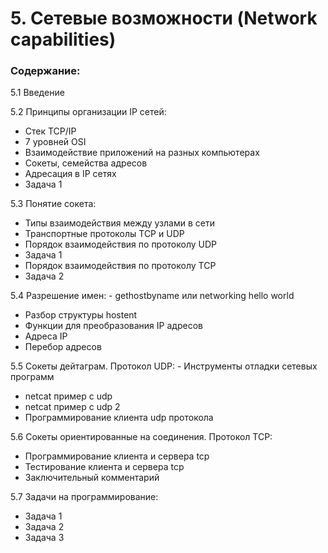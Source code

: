 # 5. Сетевые возможности (Network capabilities)

### Содержание:

5.1 Введение

5.2 Принципы организации IP сетей:
- Стек TCP/IP
- 7 уровней OSI 
- Взаимодействие приложений на разных компьютерах
- Сокеты, семейства адресов
- Адресация в IP сетях
- Задача 1

5.3 Понятие сокета:
- Типы взаимодействия между узлами в сети
- Транспортные протоколы TCP и UDP
- Порядок взаимодействия по протоколу UDP
- Задача 1
- Порядок взаимодействия по протоколу TCP
- Задача 2

5.4 Разрешение имен:
﻿- gethostbyname или networking hello world
- Разбор структуры hostent
- Функции для преобразования IP адресов
- Адреса IP
- Перебор адресов

5.5 Сокеты дейтаграм. Протокол UDP:
﻿- Инструменты отладки сетевых программ
- netcat пример с udp
- netcat пример с udp 2
- Программирование клиента udp протокола

5.6 Сокеты ориентированные на соединения. Протокол TCP:
- Программирование клиента и сервера tcp
- Тестирование клиента и сервера tcp
- Заключительный комментарий

5.7 Задачи на программирование:
- Задача 1
- Задача 2
- Задача 3
